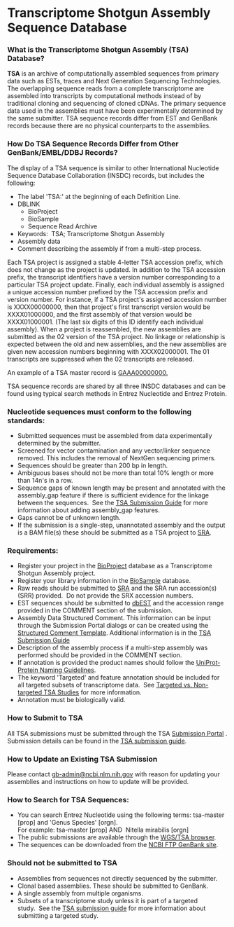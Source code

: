 
# Transcriptome Shotgun Assembly Sequence Database

### What is the Transcriptome Shotgun Assembly (TSA) Database?

**TSA** is an archive of computationally assembled sequences from primary data such as ESTs, traces and Next Generation Sequencing Technologies. The overlapping sequence reads from a complete transcriptome are assembled into transcripts by computational methods instead of by traditional cloning and sequencing of cloned cDNAs. The primary sequence data used in the assemblies must have been experimentally determined by the same submitter. TSA sequence records differ from EST and GenBank records because there are no physical counterparts to the assemblies.

### How Do TSA Sequence Records Differ from Other GenBank/EMBL/DDBJ Records?

The display of a TSA sequence is similar to other International Nucleotide Sequence Database Collaboration (INSDC) records, but includes the following:

*   The label 'TSA:' at the beginning of each Definition Line.
*   DBLINK
    *   BioProject
    *   BioSample
    *   Sequence Read Archive
*   Keywords:  TSA; Transcriptome Shotgun Assembly
*   Assembly data
*   Comment describing the assembly if from a multi-step process.

Each TSA project is assigned a stable 4-letter TSA accession prefix, which does not change as the project is updated. In addition to the TSA accession prefix, the transcript identifiers have a version number corresponding to a particular TSA project update. Finally, each individual assembly is assigned a unique accession number prefixed by the TSA accession prefix and version number. For instance, if a TSA project's assigned accession number is XXXX00000000, then that project's first transcript version would be XXXX01000000, and the first assembly of that version would be XXXX01000001\. (The last six digits of this ID identify each individual assembly). When a project is reassembled, the new assemblies are submitted as the 02 version of the TSA project. No linkage or relationship is expected between the old and new assemblies, and the new assemblies are given new accession numbers beginning with XXXX02000001\. The 01 transcripts are suppressed when the 02 transcripts are released.

An example of a TSA master record is [GAAA00000000.](//www.ncbi.nlm.nih.gov:80/entrez/query.fcgi?cmd=Retrieve&db=nucleotide&list_uids=387756559&dopt=GenBank)

TSA sequence records are shared by all three INSDC databases and can be found using typical search methods in Entrez Nucleotide and Entrez Protein.

### Nucleotide sequences must conform to the following standards:

*   Submitted sequences must be assembled from data experimentally determined by the submitter.
*   Screened for vector contamination and any vector/linker sequence removed. This includes the removal of NextGen sequencing primers.
*   Sequences should be greater than 200 bp in length.
*   Ambiguous bases should not be more than total 10% length or more than 14n's in a row.
*   Sequence gaps of known length may be present and annotated with the assembly_gap feature if there is sufficient evidence for the linkage between the sequences.  See the [TSA Submission Guide](/~/tsaguide) for more information about adding assembly_gap features.
*   Gaps cannot be of unknown length.
*   If the submission is a single-step, unannotated assembly and the output is a BAM file(s) these should be submitted as a TSA project to [SRA](https://trace.ncbi.nlm.nih.gov/Traces/sra/sra.cgi).

### Requirements:

*   Register your project in the [BioProject](//submit.ncbi.nlm.nih.gov/subs/bioproject/) database as a Transcriptome Shotgun Assembly project.
*   Register your library information in the [BioSample](//submit.ncbi.nlm.nih.gov/subs/biosample) database.
*   Raw reads should be submitted to [SRA](https://trace.ncbi.nlm.nih.gov/Traces/sra/sra.cgi) and the SRA run accession(s) (SRR) provided.  Do not provide the SRX accession numbers.
*   EST sequences should be submitted to [dbEST](//www.ncbi.nlm.nih.gov/dbEST/index.html) and the accession range provided in the COMMENT section of the submission.
*   Assembly Data Structured Comment. This information can be input through the Submission Portal dialogs or can be created using the [Structured Comment Template](https://submit.ncbi.nlm.nih.gov/structcomment/nongenomes/). Additional information is in the [TSA Submission Guide](/~/tsaguide)
*   Description of the assembly process if a multi-step assembly was performed should be provided in the COMMENT section.
*   If annotation is provided the product names should follow the [UniProt-Protein Naming Guidelines](//www.uniprot.org/docs/nameprot).
*   The keyword 'Targeted' and feature annotation should be included for all targeted subsets of transcriptome data.  See [Targeted vs. Non-targeted TSA Studies](/~/tsaguide#target) for more information.
*   Annotation must be biologically valid.

### How to Submit to TSA

All TSA submissions must be submitted through the TSA [Submission Portal](https://submit.ncbi.nlm.nih.gov/subs/tsa/) . Submission details can be found in the [TSA submission guide](/~/tsaguide). 

### How to Update an Existing TSA Submission

Please contact [gb-admin@ncbi.nlm.nih.gov](mailto:gb-admin@ncbi.nlm.nih.gov) with reason for updating your assemblies and instructions on how to update will be provided.

### How to Search for TSA Sequences:

*   You can search Entrez Nucleotide using the following terms: tsa-master [prop] and 'Genus Species' [orgn].  
    For example: tsa-master [prop] AND  Nitella mirabilis [orgn]
*   The public submissions are available through the [WGS/TSA browser](//www.ncbi.nlm.nih.gov/Traces/wgs/?term=tsa).
*   The sequences can be downloaded from the [NCBI FTP GenBank site](ftp://ftp.ncbi.nlm.nih.gov/genbank/tsa/).

### Should not be submitted to TSA

*   Assemblies from sequences not directly sequenced by the submitter.
*   Clonal based assemblies. These should be submitted to GenBank.
*   A single assembly from multiple organisms.
*   Subsets of a transcriptome study unless it is part of a targeted study.  See the [TSA submission guide](/~/tsaguide) for more information about submitting a targeted study.





